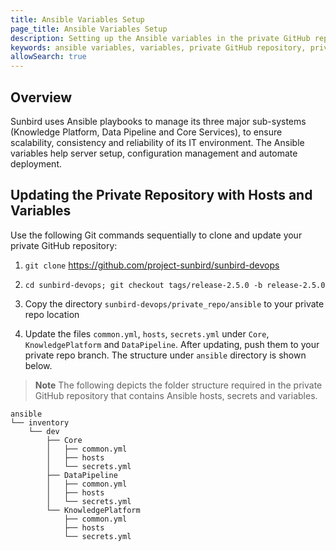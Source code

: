 ```yaml
---
title: Ansible Variables Setup
page_title: Ansible Variables Setup
description: Setting up the Ansible variables in the private GitHub repository
keywords: ansible variables, variables, private GitHub repository, private repo
allowSearch: true
---
```

## Overview

Sunbird uses Ansible playbooks to manage its three major sub-systems (Knowledge Platform, Data Pipeline and Core Services), to ensure scalability, consistency and reliability of its IT environment. The Ansible variables help server setup, configuration management and automate deployment.   

    
## Updating the Private Repository with Hosts and Variables

Use the following Git commands sequentially to clone and update your private GitHub repository: 

1. `git clone` <a href="https://project-sunbird/sunbird-devops">https://github.com/project-sunbird/sunbird-devops</a>

2. `cd sunbird-devops; git checkout tags/release-2.5.0 -b release-2.5.0`

3. Copy the directory `sunbird-devops/private_repo/ansible` to your private repo location

4. Update the files `common.yml`, `hosts`, `secrets.yml` under `Core`, `KnowledgePlatform` and `DataPipeline`. After updating, push them to your private repo branch. The structure under `ansible` directory is shown below.


> **Note** The following depicts the folder structure required in the private GitHub repository that contains Ansible hosts, secrets and variables.
  
```
ansible
└── inventory
    └── dev
        ├── Core
        │   ├── common.yml
        │   ├── hosts
        │   └── secrets.yml
        ├── DataPipeline
        │   ├── common.yml
        │   ├── hosts
        │   └── secrets.yml
        └── KnowledgePlatform
            ├── common.yml
            ├── hosts
            └── secrets.yml
```

